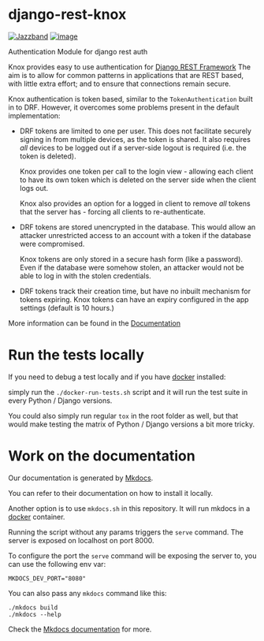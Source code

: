 django-rest-knox
================

[![Jazzband](https://jazzband.co/static/img/badge.svg)](https://jazzband.co/)
[![image](https://github.com/jazzband/django-rest-knox/workflows/Test/badge.svg?branch=develop)](https://github.com/jazzband/django-rest-knox/actions)

Authentication Module for django rest auth

Knox provides easy to use authentication for [Django REST
Framework](https://www.django-rest-framework.org/) The aim is to allow
for common patterns in applications that are REST based, with little
extra effort; and to ensure that connections remain secure.

Knox authentication is token based, similar to the `TokenAuthentication`
built in to DRF. However, it overcomes some problems present in the
default implementation:

-   DRF tokens are limited to one per user. This does not facilitate
    securely signing in from multiple devices, as the token is shared.
    It also requires *all* devices to be logged out if a server-side
    logout is required (i.e. the token is deleted).

    Knox provides one token per call to the login view - allowing each
    client to have its own token which is deleted on the server side
    when the client logs out.

    Knox also provides an option for a logged in client to remove *all*
    tokens that the server has - forcing all clients to re-authenticate.

-   DRF tokens are stored unencrypted in the database. This would allow
    an attacker unrestricted access to an account with a token if the
    database were compromised.

    Knox tokens are only stored in a secure hash form (like a password). Even if the
    database were somehow stolen, an attacker would not be able to log
    in with the stolen credentials.

-   DRF tokens track their creation time, but have no inbuilt mechanism
    for tokens expiring. Knox tokens can have an expiry configured in
    the app settings (default is 10 hours.)

More information can be found in the
[Documentation](https://jazzband.github.io/django-rest-knox/)

# Run the tests locally

If you need to debug a test locally and if you have [docker](https://www.docker.com/) installed:

simply run the ``./docker-run-tests.sh`` script and it will run the test suite in every Python /
Django versions.

You could also simply run regular ``tox`` in the root folder as well, but that would make testing the matrix of
Python / Django versions a bit more tricky.

# Work on the documentation

Our documentation is generated by [Mkdocs](https://www.mkdocs.org).

You can refer to their documentation on how to install it locally.

Another option is to use `mkdocs.sh` in this repository.
It will run mkdocs in a [docker](https://www.docker.com/) container.

Running the script without any params triggers the `serve` command.
The server is exposed on localhost on port 8000.

To configure the port the `serve` command will be exposing the server to, you
can use the following env var:

```
MKDOCS_DEV_PORT="8080"
```

You can also pass any `mkdocs` command like this:

```
./mkdocs build
./mkdocs --help
```

Check the [Mkdocs documentation](https://www.mkdocs.org/) for more.
